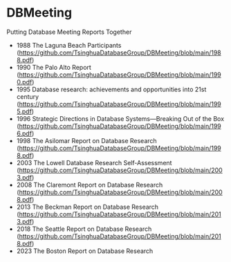 # DBMeeting
Putting Database Meeting Reports Together


- 1988 The Laguna Beach Participants (https://github.com/TsinghuaDatabaseGroup/DBMeeting/blob/main/1988.pdf)
- 1990 The Palo Alto Report (https://github.com/TsinghuaDatabaseGroup/DBMeeting/blob/main/1990.pdf)
- 1995 Database research: achievements and opportunities into 21st century (https://github.com/TsinghuaDatabaseGroup/DBMeeting/blob/main/1995.pdf)
- 1996 Strategic Directions in Database Systems—Breaking Out of the Box (https://github.com/TsinghuaDatabaseGroup/DBMeeting/blob/main/1996.pdf)
- 1998 The Asilomar Report on Database Research (https://github.com/TsinghuaDatabaseGroup/DBMeeting/blob/main/1998.pdf)
- 2003 The Lowell Database Research Self-Assessment (https://github.com/TsinghuaDatabaseGroup/DBMeeting/blob/main/2003.pdf)
- 2008 The Claremont Report on Database Research (https://github.com/TsinghuaDatabaseGroup/DBMeeting/blob/main/2008.pdf)
- 2013 The Beckman Report on Database Research (https://github.com/TsinghuaDatabaseGroup/DBMeeting/blob/main/2013.pdf)
- 2018 The Seattle Report on Database Research (https://github.com/TsinghuaDatabaseGroup/DBMeeting/blob/main/2018.pdf)
- 2023 The Boston Report on Database Research 



